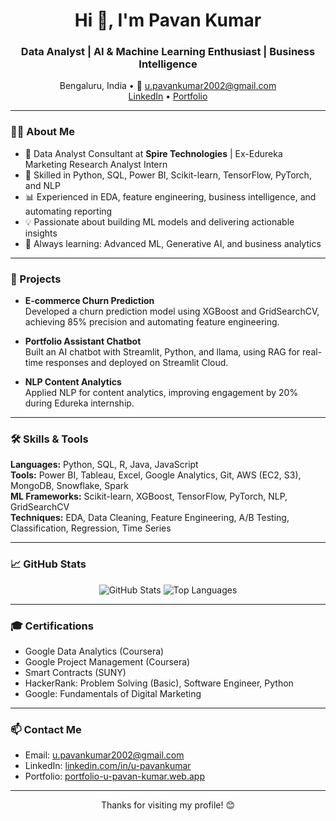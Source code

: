 <h1 align="center">Hi 👋, I'm Pavan Kumar</h1>
<h3 align="center">Data Analyst | AI & Machine Learning Enthusiast | Business Intelligence</h3>

<p align="center">
  Bengaluru, India • 📧 <a href="mailto:u.pavankumar2002@gmail.com">u.pavankumar2002@gmail.com</a><br/>
  <a href="https://linkedin.com/in/u-pavankumar">LinkedIn</a> • <a href="https://portfolio-u-pavan-kumar.web.app">Portfolio</a>
</p>

---

### 🧑‍💻 About Me

- 🔭 Data Analyst Consultant at **Spire Technologies** | Ex-Edureka Marketing Research Analyst Intern
- 🧠 Skilled in Python, SQL, Power BI, Scikit-learn, TensorFlow, PyTorch, and NLP
- 📊 Experienced in EDA, feature engineering, business intelligence, and automating reporting
- 💡 Passionate about building ML models and delivering actionable insights
- 🌱 Always learning: Advanced ML, Generative AI, and business analytics

---

### 🚀 Projects

- **E-commerce Churn Prediction**  
  Developed a churn prediction model using XGBoost and GridSearchCV, achieving 85% precision and automating feature engineering.

- **Portfolio Assistant Chatbot**  
  Built an AI chatbot with Streamlit, Python, and llama, using RAG for real-time responses and deployed on Streamlit Cloud.

- **NLP Content Analytics**  
  Applied NLP for content analytics, improving engagement by 20% during Edureka internship.

---

### 🛠️ Skills & Tools

**Languages:** Python, SQL, R, Java, JavaScript  
**Tools:** Power BI, Tableau, Excel, Google Analytics, Git, AWS (EC2, S3), MongoDB, Snowflake, Spark  
**ML Frameworks:** Scikit-learn, XGBoost, TensorFlow, PyTorch, NLP, GridSearchCV  
**Techniques:** EDA, Data Cleaning, Feature Engineering, A/B Testing, Classification, Regression, Time Series

---

### 📈 GitHub Stats

<p align="center">
  <img src="https://github-readme-stats.vercel.app/api?username=UPavankumar&show_icons=true&theme=radical" alt="GitHub Stats" />
  <img src="https://github-readme-stats.vercel.app/api/top-langs/?username=UPavankumar&layout=compact&theme=radical" alt="Top Languages" />
</p>

---

### 🎓 Certifications

- Google Data Analytics (Coursera)
- Google Project Management (Coursera)
- Smart Contracts (SUNY)
- HackerRank: Problem Solving (Basic), Software Engineer, Python
- Google: Fundamentals of Digital Marketing

---

### 📫 Contact Me

- Email: <a href="mailto:u.pavankumar2002@gmail.com">u.pavankumar2002@gmail.com</a>
- LinkedIn: [linkedin.com/in/u-pavankumar](https://linkedin.com/in/u-pavankumar)
- Portfolio: [portfolio-u-pavan-kumar.web.app](https://portfolio-u-pavan-kumar.web.app)

---

<p align="center">Thanks for visiting my profile! 😊</p>
